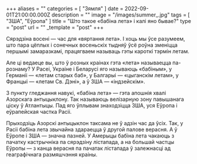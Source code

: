 +++
aliases = ""
categories = [ "Зямля" ]
date = 2022-09-01T21:00:00.000Z
description = ""
image = "/images/summer_.jpg"
tags = [ "ЗША", "Еўропа" ]
title = "Што такое «бабіна лета» і калі яно бывае?"
type = "post"
url = ""
_template = "post"
+++

Сярэдзіна восені — час для «вяртання лета». І хоць мы ўсе разумеем, што пара цёплых і сонечных восеньскіх тыдняў ўсё роўна зменіцца першымі замаразкамі, працягваем называць гэты кароткi тэрмiн летам.  
  
Але ці ведаеце вы, што ў розных краінах гэта «лета» называецца па-рознаму? У Расеі, Украіне і Беларусі яго называюць «бабіным», у Германіі — «летам старых баб», у Балгарыі — «цыганскім летам», у Францыі — «летам Св. Дэні», а ў ЗША — «індзейскім».  
  
З пункту гледжання навукі, «бабіна лета» — гэта апошнія хвалі Азорскага антыцыклону. Так называюць велізарную зону павышанага ціску ў Атлантыцы. Пад яго ўплывам знаходзіцца ЗША, уся Еўропа і еўрапейская частка Расіі.  
  
Прыходзіць Азорскі антыцыклон таксама не ў адзін час да ўсіх. Так, у Расіі бабіна лета звычайна здараецца ў другой палове верасня. А ў Еўропе і ЗША — значна пазней. У Амерыцы бабіна лета чакаюць з пачатку кастрычніка па сярэдзіну лістапада, а на большай частцы Еўропы — з канца верасня па пачатак лістапада ў залежнасці ад геаграфічнага размяшчэння краіны.
